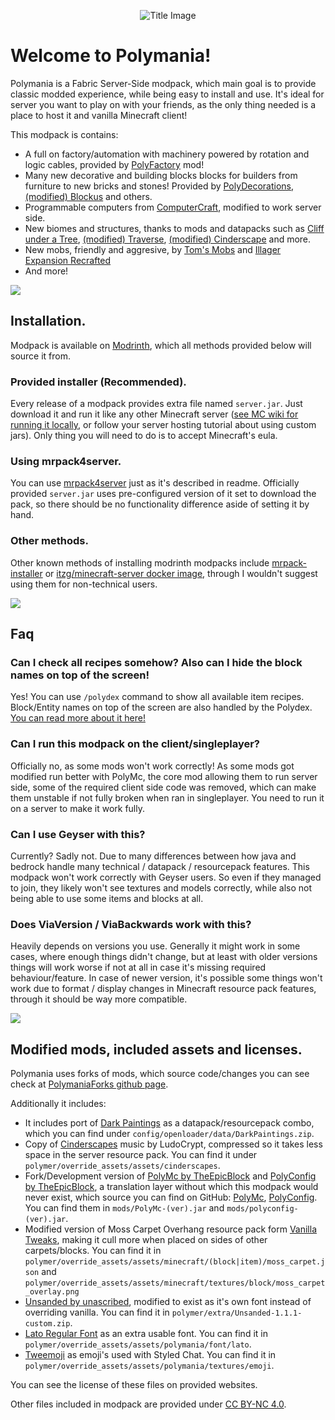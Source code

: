 <center>

![Title Image](https://cdn.modrinth.com/data/gDvfyRyQ/images/54b3a884e008d5922c05eb1e6e4c0fd59f1066ce.png)

</center>

# Welcome to Polymania!
Polymania is a Fabric Server-Side modpack, which main goal is to provide classic modded experience, while being easy to install and use. 
It's ideal for server you want to play on with your friends, as the only thing needed is a place to host it and vanilla Minecraft client!

This modpack is contains:
- A full on factory/automation with machinery powered by rotation and logic cables, provided by [PolyFactory](https://modrinth.com/mod/polyfactory) mod!
- Many new decorative and building blocks blocks for builders from furniture to new bricks and stones! Provided by [PolyDecorations](https://modrinth.com/mod/polydecorations), [(modified) Blockus](https://modrinth.com/mod/blockus) and others.
- Programmable computers from [ComputerCraft](https://modrinth.com/mod/cc-tweaked), modified to work server side.
- New biomes and structures, thanks to mods and datapacks such as [Cliff under a Tree](https://modrinth.com/datapack/clifftree), [(modified) Traverse](https://modrinth.com/mod/traverse), [(modified) Cinderscape](https://modrinth.com/mod/cinderscape) and more.
- New mobs, friendly and aggresive, by [Tom's Mobs](https://modrinth.com/mod/toms-mobs) and [Illager Expansion Recrafted](https://modrinth.com/mod/illager-expansion-polymer)
- And more!

![](https://cdn.modrinth.com/data/gDvfyRyQ/images/ab761c937dbc68f334549d61b9cae809266b90b8.png)

## Installation.
Modpack is available on [Modrinth](https://modrinth.com/project/polymania), which all methods provided below will source it from.
### Provided installer (Recommended).
Every release of a modpack provides extra file named `server.jar`. Just download it and run it like any other Minecraft server ([see MC wiki for running it locally](https://minecraft.wiki/w/Tutorials/Setting_up_a_server), or follow your server hosting tutorial about using custom jars). Only thing you will need to do is to accept Minecraft's eula.
### Using mrpack4server.
You can use [mrpack4server](https://github.com/Patbox/mrpack4server) just as it's described in readme. 
Officially provided `server.jar` uses pre-configured version of it set to download the pack, so there should be no functionality difference aside of setting it by hand.
### Other methods.
Other known methods of installing modrinth modpacks include [mrpack-installer](https://github.com/nothub/mrpack-install) or [itzg/minecraft-server docker image](https://docker-minecraft-server.readthedocs.io/en/latest/), through I wouldn't suggest using them for non-technical users.

![](https://cdn.modrinth.com/data/gDvfyRyQ/images/98a6321296ba2acc411320d5796bb1a13d36ec6f.png)

## Faq
### Can I check all recipes somehow? Also can I hide the block names on top of the screen!
Yes! You can use `/polydex` command to show all available item recipes. Block/Entity names on top of the screen are also
handled by the Polydex. [You can read more about it here!](https://modded.wiki/w/Mod:Polydex)
### Can I run this modpack on the client/singleplayer?
Officially no, as some mods won't work correctly! As some mods got modified run better with PolyMc, the core mod allowing them to run server side, some of the required client side code was removed, which can make them unstable if not fully broken when ran in singleplayer. You need to run it on a server to make it work fully.

### Can I use Geyser with this?
Currently? Sadly not. Due to many differences between how java and bedrock handle many technical / datapack / resourcepack features. This modpack won't work correctly with Geyser users. So even if they managed to join, they likely won't see textures and models correctly, while also not being able to use some items and blocks at all.

### Does ViaVersion / ViaBackwards work with this?
Heavily depends on versions you use. Generally it might work in some cases, where enough things didn't change, but at least with older versions things will work worse if not at all in case it's missing required behaviour/feature. In case of newer version, it's possible some things won't work due to format / display changes in Minecraft resource pack features, through it should be way more compatible.

![](https://cdn.modrinth.com/data/gDvfyRyQ/images/6cb0af3de306e758ef233f1d13fbea40181c06c5.png)

## Modified mods, included assets and licenses.
Polymania uses forks of mods, which source code/changes you can see check at [PolymaniaForks github page](https://github.com/PolymaniaForks).

Additionally it includes:
- It includes port of [Dark Paintings](https://modrinth.com/mod/dark-paintings) as a datapack/resourcepack combo, which you can find under `config/openloader/data/DarkPaintings.zip`.
- Copy of [Cinderscapes](https://modrinth.com/mod/cinderscapes) music by LudoCrypt, compressed so it takes less space in the server resource pack. You can find it under `polymer/override_assets/assets/cinderscapes`.
- Fork/Development version of [PolyMc by TheEpicBlock](https://github.com/TheEpicBlock/PolyMc) and [PolyConfig by TheEpicBlock](https://github.com/TheEpicBlock/PolyConfig), a translation layer without which this modpack would never exist, which source you can find on GitHub: [PolyMc](https://github.com/Patbox/polymc), [PolyConfig](https://github.com/TheEpicBlock/PolyConfig/pull/6). You can find them in `mods/PolyMc-(ver).jar` and `mods/polyconfig-(ver).jar`.
- Modified version of Moss Carpet Overhang resource pack form [Vanilla Tweaks](https://vanillatweaks.net/), making it cull more when placed on sides of other carpets/blocks. You can find it in `polymer/override_assets/assets/minecraft/(block|item)/moss_carpet.json` and `polymer/override_assets/assets/minecraft/textures/block/moss_carpet_overlay.png`
- [Unsanded by unascribed](https://modrinth.com/resourcepack/unsanded), modified to exist as it's own font instead of overriding vanilla. You can find it in `polymer/extra/Unsanded-1.1.1-custom.zip`.
- [Lato Regular Font](https://www.latofonts.com/lato-free-fonts/) as an extra usable font. You can find it in `polymer/override_assets/assets/polymania/font/lato`.
- [Tweemoji](https://github.com/jdecked/twemoji) as emoji's used with Styled Chat. You can find it in `polymer/override_assets/assets/polymania/textures/emoji`.

You can see the license of these files on provided websites.

Other files included in modpack are provided under [CC BY-NC 4.0](https://creativecommons.org/licenses/by-nc/4.0/).